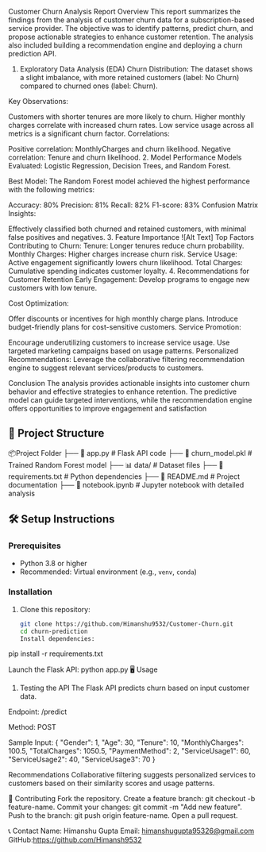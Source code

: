 
Customer Churn Analysis Report
Overview
This report summarizes the findings from the analysis of customer churn data for a subscription-based service provider. The objective was to identify patterns, predict churn, and propose actionable strategies to enhance customer retention. The analysis also included building a recommendation engine and deploying a churn prediction API.

1. Exploratory Data Analysis (EDA)
Churn Distribution:
The dataset shows a slight imbalance, with more retained customers (label: No Churn) compared to churned ones (label: Churn).

Key Observations:

Customers with shorter tenures are more likely to churn.
Higher monthly charges correlate with increased churn rates.
Low service usage across all metrics is a significant churn factor.
Correlations:

Positive correlation: MonthlyCharges and churn likelihood.
Negative correlation: Tenure and churn likelihood.
2. Model Performance
Models Evaluated:
Logistic Regression, Decision Trees, and Random Forest.

Best Model:
The Random Forest model achieved the highest performance with the following metrics:

Accuracy: 80%
Precision: 81%
Recall: 82%
F1-score: 83%
Confusion Matrix Insights:

Effectively classified both churned and retained customers, with minimal false positives and negatives.
3. Feature Importance
![Alt Text]
Top Factors Contributing to Churn:
Tenure: Longer tenures reduce churn probability.
Monthly Charges: Higher charges increase churn risk.
Service Usage: Active engagement significantly lowers churn likelihood.
Total Charges: Cumulative spending indicates customer loyalty.
4. Recommendations for Customer Retention
Early Engagement:
Develop programs to engage new customers with low tenure.

Cost Optimization:

Offer discounts or incentives for high monthly charge plans.
Introduce budget-friendly plans for cost-sensitive customers.
Service Promotion:

Encourage underutilizing customers to increase service usage.
Use targeted marketing campaigns based on usage patterns.
Personalized Recommendations:
Leverage the collaborative filtering recommendation engine to suggest relevant services/products to customers.

Conclusion
The analysis provides actionable insights into customer churn behavior and effective strategies to enhance retention. The predictive model can guide targeted interventions, while the recommendation engine offers opportunities to improve engagement and satisfaction


## 📂 Project Structure

📦Project Folder 
├── 📄 app.py # Flask API code 
├── 📄 churn_model.pkl # Trained Random Forest model
├── 📊 data/ # Dataset files 
├── 📄 requirements.txt # Python dependencies 
├── 📄 README.md # Project documentation 
├── 📄 notebook.ipynb # Jupyter notebook with detailed analysis


## 🛠️ Setup Instructions

### Prerequisites
- Python 3.8 or higher
- Recommended: Virtual environment (e.g., `venv`, `conda`)


### Installation
1. Clone this repository:
   ```bash
   git clone https://github.com/Himanshu9532/Customer-Churn.git
   cd churn-prediction
   Install dependencies:
pip install -r requirements.txt

Launch the Flask API:
python app.py
🖥️ Usage
1. Testing the API
The Flask API predicts churn based on input customer data.

Endpoint: /predict

Method: POST




Sample Input:
{
    "Gender": 1,
    "Age": 30,
    "Tenure": 10,
    "MonthlyCharges": 100.5,
    "TotalCharges": 1050.5,
    "PaymentMethod": 2,
    "ServiceUsage1": 60,
    "ServiceUsage2": 40,
    "ServiceUsage3": 70
}


Recommendations
Collaborative filtering suggests personalized services to customers based on their similarity scores and usage patterns.


🤝 Contributing
Fork the repository.
Create a feature branch: git checkout -b feature-name.
Commit your changes: git commit -m "Add new feature".
Push to the branch: git push origin feature-name.
Open a pull request.

📞 Contact
Name: Himanshu Gupta
Email: himanshugupta95326@gmail.com
GitHub:https://github.com/Himansh9532

